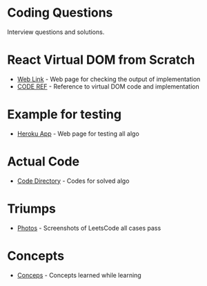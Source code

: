 # Coding Questions
Interview questions and solutions.

# React Virtual DOM from Scratch
* [Web Link](https://hugealgo.herokuapp.com/react) - Web page for checking the output of implementation
* [CODE REF](https://github.com/hugebelieve/CodingQuestions/blob/master/public/vDom/main.js) - Reference to virtual DOM code  and implementation

# Example for testing
* [Heroku App](https://hugealgo.herokuapp.com) - Web page for testing all algo

# Actual Code
* [Code Directory](https://github.com/hugebelieve/CodingQuestions/tree/master/DataStructure) - Codes for solved algo

# Triumps
* [Photos](https://github.com/hugebelieve/CodingQuestions/tree/master/DataStructure/Triump) - Screenshots of LeetsCode all cases pass

# Concepts
* [Conceps](https://github.com/hugebelieve/CodingQuestions/tree/master/DataStructure/concepts) - Concepts learned while learning





